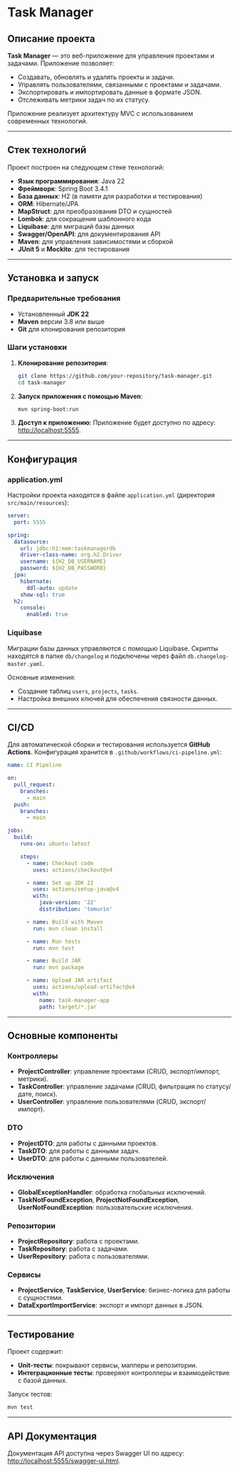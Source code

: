 # Task Manager

## Описание проекта

**Task Manager** — это веб-приложение для управления проектами и задачами. Приложение позволяет:
- Создавать, обновлять и удалять проекты и задачи.
- Управлять пользователями, связанными с проектами и задачами.
- Экспортировать и импортировать данные в формате JSON.
- Отслеживать метрики задач по их статусу.

Приложение реализует архитектуру MVC с использованием современных технологий.

---

## Стек технологий

Проект построен на следующем стеке технологий:
- **Язык программирования**: Java 22
- **Фреймворк**: Spring Boot 3.4.1
- **База данных**: H2 (в памяти для разработки и тестирования)
- **ORM**: Hibernate/JPA
- **MapStruct**: для преобразования DTO и сущностей
- **Lombok**: для сокращения шаблонного кода
- **Liquibase**: для миграций базы данных
- **Swagger/OpenAPI**: для документирования API
- **Maven**: для управления зависимостями и сборкой
- **JUnit 5** и **Mockito**: для тестирования

---

## Установка и запуск

### Предварительные требования
- Установленный **JDK 22**
- **Maven** версии 3.8 или выше
- **Git** для клонирования репозитория

### Шаги установки

1. **Клонирование репозитория**:
   ```bash
   git clone https://github.com/your-repository/task-manager.git
   cd task-manager
   ```

2. **Запуск приложения с помощью Maven**:
   ```bash
   mvn spring-boot:run
   ```

3. **Доступ к приложению**:
   Приложение будет доступно по адресу: [http://localhost:5555](http://localhost:5555).

---

## Конфигурация

### application.yml

Настройки проекта находятся в файле `application.yml` (директория `src/main/resources`):
```yaml
server:
  port: 5555

spring:
  datasource:
    url: jdbc:h2:mem:taskmanagerdb
    driver-class-name: org.h2.Driver
    username: ${H2_DB_USERNAME}
    password: ${H2_DB_PASSWORD}
  jpa:
    hibernate:
      ddl-auto: update
    show-sql: true
  h2:
    console:
      enabled: true
```

### Liquibase

Миграции базы данных управляются с помощью Liquibase. Скрипты находятся в папке `db/changelog` и подключены через файл `db.changelog-master.yaml`.

Основные изменения:
- Создание таблиц `users`, `projects`, `tasks`.
- Настройка внешних ключей для обеспечения связности данных.

---

## CI/CD

Для автоматической сборки и тестирования используется **GitHub Actions**. Конфигурация хранится в `.github/workflows/ci-pipeline.yml`:

```yaml
name: CI Pipeline

on:
  pull_request:
    branches:
      - main
  push:
    branches:
      - main

jobs:
  build:
    runs-on: ubuntu-latest

    steps:
      - name: Checkout code
        uses: actions/checkout@v4

      - name: Set up JDK 22
        uses: actions/setup-java@v4
        with:
          java-version: '22'
          distribution: 'temurin'

      - name: Build with Maven
        run: mvn clean install

      - name: Run tests
        run: mvn test

      - name: Build JAR
        run: mvn package

      - name: Upload JAR artifact
        uses: actions/upload-artifact@v4
        with:
          name: task-manager-app
          path: target/*.jar
```

---

## Основные компоненты

### Контроллеры
- **ProjectController**: управление проектами (CRUD, экспорт/импорт, метрики).
- **TaskController**: управление задачами (CRUD, фильтрация по статусу/дате, поиск).
- **UserController**: управление пользователями (CRUD, экспорт/импорт).

### DTO
- **ProjectDTO**: для работы с данными проектов.
- **TaskDTO**: для работы с данными задач.
- **UserDTO**: для работы с данными пользователей.

### Исключения
- **GlobalExceptionHandler**: обработка глобальных исключений.
- **TaskNotFoundException**, **ProjectNotFoundException**, **UserNotFoundException**: пользовательские исключения.

### Репозитории
- **ProjectRepository**: работа с проектами.
- **TaskRepository**: работа с задачами.
- **UserRepository**: работа с пользователями.

### Сервисы
- **ProjectService**, **TaskService**, **UserService**: бизнес-логика для работы с сущностями.
- **DataExportImportService**: экспорт и импорт данных в JSON.

---

## Тестирование

Проект содержит:
- **Unit-тесты**: покрывают сервисы, мапперы и репозитории.
- **Интеграционные тесты**: проверяют контроллеры и взаимодействие с базой данных.

Запуск тестов:
```bash
mvn test
```

---

## API Документация

Документация API доступна через Swagger UI по адресу:  
[http://localhost:5555/swagger-ui.html](http://localhost:5555/swagger-ui.html).
